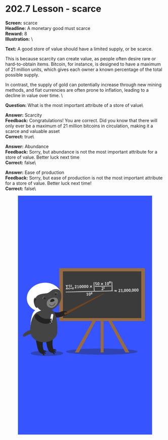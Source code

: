 # 202.7 Lesson - scarce

**Screen:** scarce\
**Headline:** A monetary good must scarce\
**Reward:** 8\
**Illustration:** \

**Text:** A good store of value should have a limited supply, or be scarce.

This is because scarcity can create value, as people often desire rare or hard-to-obtain items. Bitcoin, for instance, is designed to have a maximum of 21 million units, which gives each owner a known percentage of the total possible supply.

In contrast, the supply of gold can potentially increase through new mining methods, and fiat currencies are often prone to inflation, leading to a decline in value over time.
\

**Question:** What is the most important attribute of a store of value\

**Answer:** Scarcity\
**Feedback:** Congratulations! You are correct. Did you know that there will only ever be a maximum of 21 million bitcoins in circulation, making it a scarce and valuable asset\
**Correct:** true\

**Answer:** Abundance\
**Feedback:** Sorry, but abundance is not the most important attribute for a store of value. Better luck next time\
**Correct:** false\

**Answer:** Ease of production\
**Feedback:** Sorry, but ease of production is not the most important attribute for a store of value. Better luck next time!\
**Correct:** false\


<figure><img src="../.gitbook/assets/202-07.png" alt=""><figcaption></figcaption></figure>

